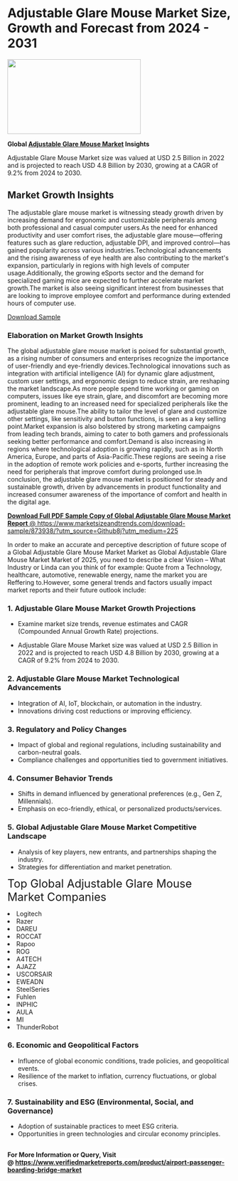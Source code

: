 <H1>Adjustable Glare Mouse Market Size, Growth and Forecast from 2024 - 2031</H1><img class="aligncenter size-medium wp-image-584254" src="https://thirdeyenews.in/wp-content/uploads/2024/09/Global-Market-Research-300x168.jpeg" alt="" width="300" height="168" /><p><strong>Global&nbsp;<a href="https://www.marketsizeandtrends.com/download-sample/873938/?utm_source=Github8j?utm_medium=225">Adjustable Glare Mouse Market</a> Insights</strong></p><p>Adjustable Glare Mouse Market size was valued at USD 2.5 Billion in 2022 and is projected to reach USD 4.8 Billion by 2030, growing at a CAGR of 9.2% from 2024 to 2030.</p><p><h2>Market Growth Insights</h2> The adjustable glare mouse market is witnessing steady growth driven by increasing demand for ergonomic and customizable peripherals among both professional and casual computer users.As the need for enhanced productivity and user comfort rises, the adjustable glare mouse—offering features such as glare reduction, adjustable DPI, and improved control—has gained popularity across various industries.Technological advancements and the rising awareness of eye health are also contributing to the market's expansion, particularly in regions with high levels of computer usage.Additionally, the growing eSports sector and the demand for specialized gaming mice are expected to further accelerate market growth.The market is also seeing significant interest from businesses that are looking to improve employee comfort and performance during extended hours of computer use.<p><a href="#">Download Sample</a></p> <h3>Elaboration on Market Growth Insights</h3> The global adjustable glare mouse market is poised for substantial growth, as a rising number of consumers and enterprises recognize the importance of user-friendly and eye-friendly devices.Technological innovations such as integration with artificial intelligence (AI) for dynamic glare adjustment, custom user settings, and ergonomic design to reduce strain, are reshaping the market landscape.As more people spend time working or gaming on computers, issues like eye strain, glare, and discomfort are becoming more prominent, leading to an increased need for specialized peripherals like the adjustable glare mouse.The ability to tailor the level of glare and customize other settings, like sensitivity and button functions, is seen as a key selling point.Market expansion is also bolstered by strong marketing campaigns from leading tech brands, aiming to cater to both gamers and professionals seeking better performance and comfort.Demand is also increasing in regions where technological adoption is growing rapidly, such as in North America, Europe, and parts of Asia-Pacific.These regions are seeing a rise in the adoption of remote work policies and e-sports, further increasing the need for peripherals that improve comfort during prolonged use.In conclusion, the adjustable glare mouse market is positioned for steady and sustainable growth, driven by advancements in product functionality and increased consumer awareness of the importance of comfort and health in the digital age.<p><a href="#"></p><p><span class=""><strong>Download Full PDF Sample Copy of Global Adjustable Glare Mouse Market Report</strong> @ <a href="https://www.marketsizeandtrends.com/download-sample/873938/?utm_source=Github8j?utm_medium=225" target="_blank">https://www.marketsizeandtrends.com/download-sample/873938/?utm_source=Github8j?utm_medium=225</a></span></p><p>In order to make an accurate and perceptive description of future scope of a Global&nbsp;Adjustable Glare Mouse Market Market as Global&nbsp;Adjustable Glare Mouse Market Market of 2025, you need to describe a clear Vision &ndash; What Industry or Linda can you think of for example: Quote from a Technology, healthcare, automotive, renewable energy, name the market you are Reffering to.However, some general trends and factors usually impact market reports and their future outlook include:</p><h3>1.&nbsp;<strong>Adjustable Glare Mouse Market Growth Projections</strong></h3><ul><li>Examine market size trends, revenue estimates and CAGR (Compounded Annual Growth Rate) projections.</li><li><p>Adjustable Glare Mouse Market size was valued at USD 2.5 Billion in 2022 and is projected to reach USD 4.8 Billion by 2030, growing at a CAGR of 9.2% from 2024 to 2030.</p></li></ul><h3>2.&nbsp;<strong>Adjustable Glare Mouse Market Technological Advancements</strong></h3><ul><li>Integration of AI, IoT, blockchain, or automation in the industry.</li><li>Innovations driving cost reductions or improving efficiency.</li></ul><h3>3.&nbsp;<strong>Regulatory and Policy Changes</strong></h3><ul><li>Impact of global and regional regulations, including sustainability and carbon-neutral goals.</li><li>Compliance challenges and opportunities tied to government initiatives.</li></ul><h3>4.&nbsp;<strong>Consumer Behavior Trends</strong></h3><ul><li>Shifts in demand influenced by generational preferences (e.g., Gen Z, Millennials).</li><li>Emphasis on eco-friendly, ethical, or personalized products/services.</li></ul><h3>5.&nbsp;<strong>Global Adjustable Glare Mouse Market Competitive Landscape</strong></h3><ul><li>Analysis of key players, new entrants, and partnerships shaping the industry.</li><li>Strategies for differentiation and market penetration.</li></ul><p data-pm-slice="1 1 []"><span style="color: inherit; font-family: inherit; font-size: 25px;">Top Global Adjustable Glare Mouse Market Companies</span></p><div class="" data-test-id=""><p><li>Logitech</li><li> Razer</li><li> DAREU</li><li> ROCCAT</li><li> Rapoo</li><li> ROG</li><li> A4TECH</li><li> AJAZZ</li><li> USCORSAIR</li><li> EWEADN</li><li> SteelSeries</li><li> Fuhlen</li><li> INPHIC</li><li> AULA</li><li> MI</li><li> ThunderRobot</li></p></div><h3>6.&nbsp;<strong>Economic and Geopolitical Factors</strong></h3><ul><li>Influence of global economic conditions, trade policies, and geopolitical events.</li><li>Resilience of the market to inflation, currency fluctuations, or global crises.</li></ul><h3>7.&nbsp;<strong>Sustainability and ESG (Environmental, Social, and Governance)</strong></h3><ul><li>Adoption of sustainable practices to meet ESG criteria.</li><li>Opportunities in green technologies and circular economy principles.</li></ul><h2><strong style="font-size: 14px;">For More Information or Query, Visit @&nbsp;</strong><a style="background-color: #ffffff; font-size: 14px;" href="https://www.marketsizeandtrends.com/report/adjustable-glare-mouse-market/" target="_blank">https://www.verifiedmarketreports.com/product/airport-passenger-boarding-bridge-market</a></h2>